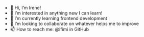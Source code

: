 - 👋 Hi, I’m Irene!
- 👀 I’m interested in anything new I can learn!
- 🌱 I’m currently learning frontend development
- 💞️ I’m looking to collaborate on whatever helps me to improve
- 📫 How to reach me: @ifimi in GitHub

<!---
ifimi/ifimi is a ✨ special ✨ repository because its `README.md` (this file) appears on your GitHub profile.
You can click the Preview link to take a look at your changes.
--->
